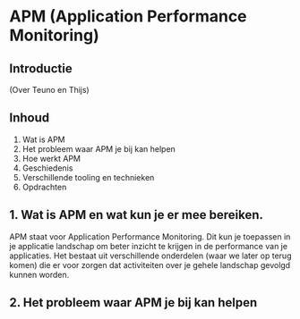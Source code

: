 # APM (Application Performance Monitoring)

## Introductie
(Over Teuno en Thijs)

## Inhoud
1. Wat is APM
2. Het probleem waar APM je bij kan helpen
3. Hoe werkt APM
4. Geschiedenis
5. Verschillende tooling en technieken
6. Opdrachten

## 1. Wat is APM en wat kun je er mee bereiken.
APM staat voor Application Performance Monitoring. Dit kun je toepassen in je applicatie landschap om beter inzicht te krijgen in de performance van je applicaties. 
Het bestaat uit verschillende onderdelen (waar we later op terug komen) die er voor zorgen dat activiteiten over je gehele landschap gevolgd kunnen worden. 

## 2. Het probleem waar APM je bij kan helpen
